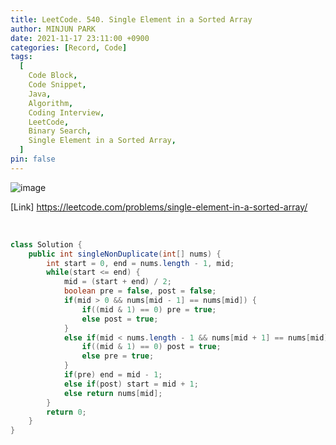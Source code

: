 ```yaml
---
title: LeetCode. 540. Single Element in a Sorted Array
author: MINJUN PARK
date: 2021-11-17 23:11:00 +0900
categories: [Record, Code]
tags:
  [
    Code Block,
    Code Snippet,
    Java,
    Algorithm,
    Coding Interview,
    LeetCode,
    Binary Search,
    Single Element in a Sorted Array,
  ]
pin: false
---
```


![image](https://user-images.githubusercontent.com/55131164/142717646-05cb5bbe-41a1-4b39-aa96-3e9ec29a9161.png)

[Link] <https://leetcode.com/problems/single-element-in-a-sorted-array/>

<br>

```java
class Solution {
    public int singleNonDuplicate(int[] nums) {
        int start = 0, end = nums.length - 1, mid;
        while(start <= end) {
            mid = (start + end) / 2;
            boolean pre = false, post = false;
            if(mid > 0 && nums[mid - 1] == nums[mid]) {
                if((mid & 1) == 0) pre = true;
                else post = true;
            }
            else if(mid < nums.length - 1 && nums[mid + 1] == nums[mid]) {
                if((mid & 1) == 0) post = true;
                else pre = true;
            }
            if(pre) end = mid - 1;
            else if(post) start = mid + 1;
            else return nums[mid];
        }
        return 0;
    }
}
```
